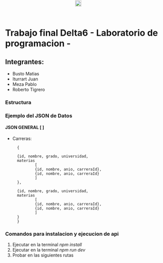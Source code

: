 # Trabajo final Delta6 - Laboratorio de programacion - 
## Integrantes: 
- Busto Matias
- Iturrart Juan
- Meza Pablo
- Roberto Tigrero

### Estructura

### Ejemplo del JSON de Datos
#### JSON GENERAL [ ]
- Carreras: 

        {
    
        {id, nombre, grado, universidad, 
        materias
                [
                {id, nombre, anio, carreraId},
                {id, nombre, anio, carreraId}
                ]
        },

        {id, nombre, grado, universidad, 
        materias 
                [
                {id, nombre, anio, carreraId},
                {id, nombre, anio, carreraId}
                ]
        }
        }

### Comandos para instalacion y ejecucion de api
1. Ejecutar en la terminal *npm install*
2. Ejecutar en la terminal *npm run dev*
3. Probar en las siguientes rutas <img src="https:" alt="Flecha abajo" width="20px" style="position: absolute; top: 1px; padding-left:5px">
